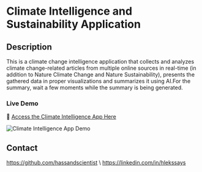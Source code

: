 # Climate Intelligence and Sustainability Application

## Description
This is a climate change intelligence application that collects and analyzes climate change-related articles from multiple online sources in real-time (in addition to Nature Climate Change and Nature Sustainability), presents the gathered data in proper visualizations and summarizes it using AI.For the summary, wait a few moments while the summary is being generated.

### Live Demo

🔗 [Access the Climate Intelligence App Here](https://hassandscientist.shinyapps.io/ClimateIntelligenceApp/)

![Climate Intelligence App Demo](ClimateChangeApp.gif)

## Contact
https://github.com/hassandscientist \\
https://linkedin.com/in/hlekssays
